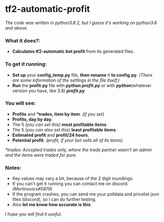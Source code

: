 # tf2-automatic-profit
*The code was written in python3.8.2, but I guess it's working on python3.6 and above.*

### What it does?:
- **Calculates tf2-automatic bot profit** from its generated files.

### To get it running:
- **Set up** your **config_temp.py** file, **then rename** it **to config.py**. *(There are some information of the settings in the file itself.)*
- **Run** the **profit.py** file with ***python profit.py*** or with ***python***(whatever version you have, like 3.8) ***profit.py***

### You will see:
- **Profits** and \***trades, item by item**. *(if you set)*
- **Profits, day by day**.
- The 5 *(you can set this)* **most profitable items**.
- The 5 *(you can also set this)* **least profitable items**.
- **Estimated profit** and **profit/24 hours**.
- **Potential profit**. *(profit, if your bot sells all of its items)*

*\*trades: Accepted trades only, where the trade partner wasn't an admin and the items were traded for pure.*

### Notes:
- Key values may vary a bit, because of the 2 digit roundings.
- If you can't get it running you can contact me on discord. *(Martinovics#5979)*
- If the program crashes, you can send me your polldata and pricelist json files (discord), so I can do further testing.
- Also **let me know how accurate is this**.


*I hope you will find it useful.*
